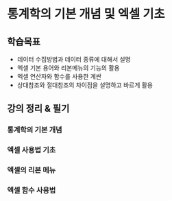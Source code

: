 # 통계학의 기본 개념 및 엑셀 기초

## 학습목표
- 데이터 수집방법과 데이터 종류에 대해서 설명
- 엑셀 기본 용어와 리본메뉴의 기능의 활용
- 엑셀 연산자와 함수를 사용한 계싼
- 상대참조와 절대참조의 차이점을 설명하고 바르게 활용

## 강의 정리 & 필기

### 통계학의 기본 개념
### 엑셀 사용법 기초
### 엑셀의 리본 메뉴
### 엑셀 함수 사용법